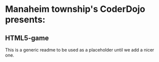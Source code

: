 # Manaheim township's CoderDojo presents:
## HTML5-game
This is a generic readme to be used as a placeholder until we add a nicer one.